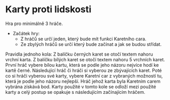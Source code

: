 # Karty proti lidskosti

Hra pro minimálně 3 hráče.

* Začátek hry: 
    * Z hráčů se určí jeden, který bude mít funkci Karetního cara.
    * Ze zbylých hráčů se určí který bude začínat a jak se budou střídat.

Pravidla jednoho kola:
    Z balíčku černých karet se otočí textem nahoru vrchní karta.
    Z balíčku bílých karet se otočí textem nahoru 5 vrchních karet.
    První hráč vybere bílou kartu, která se podle jeho názoru nejvíce hodí ke kartě černé.
    Následující hráč či hráči si vyberou ze zbývajících karet.
    Poté co si hráči vyberou své karty, vybere Karetní car z vybraných možností tu, která je podle jeho názoru nejlepší.
    Hráč jehož karta byla Karetním carem vybrána získává bod.
    Karty použité v tomto kole se odloží mezi použité karty a celý postup se opakuje s následujícím začínajícím hráčem.